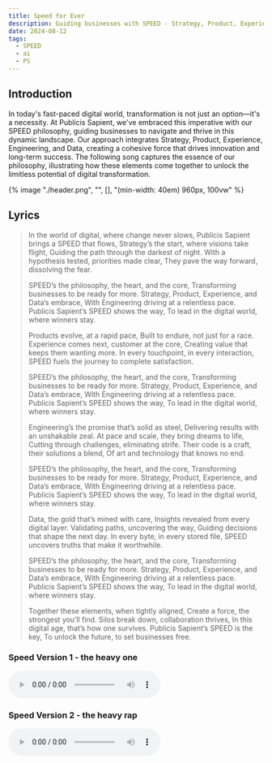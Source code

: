 ```yaml
---
title: Speed for Ever
description: Guiding businesses with SPEED - Strategy, Product, Experience, Engineering, and Data for success
date: 2024-08-12
tags:
  - SPEED
  - ai
  - PS
---
```


## Introduction

In today's fast-paced digital world, transformation is not just an option—it's a necessity. At Publicis Sapient, we've embraced this imperative with our SPEED philosophy, guiding businesses to navigate and thrive in this dynamic landscape. Our approach integrates Strategy, Product, Experience, Engineering, and Data, creating a cohesive force that drives innovation and long-term success. The following song captures the essence of our philosophy, illustrating how these elements come together to unlock the limitless potential of digital transformation.

{% image "./header.png", "", [], "(min-width: 40em) 960px, 100vw" %}

## Lyrics

> In the world of digital, where change never slows,
> Publicis Sapient brings a SPEED that flows,
> Strategy’s the start, where visions take flight,
> Guiding the path through the darkest of night.
> With a hypothesis tested, priorities made clear,
> They pave the way forward, dissolving the fear.
>
> SPEED’s the philosophy, the heart, and the core,
> Transforming businesses to be ready for more.
> Strategy, Product, Experience, and Data’s embrace,
> With Engineering driving at a relentless pace.
> Publicis Sapient’s SPEED shows the way,
> To lead in the digital world, where winners stay.
>
> Products evolve, at a rapid pace,
> Built to endure, not just for a race.
> Experience comes next, customer at the core,
> Creating value that keeps them wanting more.
> In every touchpoint, in every interaction,
> SPEED fuels the journey to complete satisfaction.
>
> SPEED’s the philosophy, the heart, and the core,
> Transforming businesses to be ready for more.
> Strategy, Product, Experience, and Data’s embrace,
> With Engineering driving at a relentless pace.
> Publicis Sapient’s SPEED shows the way,
> To lead in the digital world, where winners stay.
>
> Engineering’s the promise that’s solid as steel,
> Delivering results with an unshakable zeal.
> At pace and scale, they bring dreams to life,
> Cutting through challenges, eliminating strife.
> Their code is a craft, their solutions a blend,
> Of art and technology that knows no end.
>
> SPEED’s the philosophy, the heart, and the core,
> Transforming businesses to be ready for more.
> Strategy, Product, Experience, and Data’s embrace,
> With Engineering driving at a relentless pace.
> Publicis Sapient’s SPEED shows the way,
> To lead in the digital world, where winners stay.
>
> Data, the gold that’s mined with care,
> Insights revealed from every digital layer.
> Validating paths, uncovering the way,
> Guiding decisions that shape the next day.
> In every byte, in every stored file,
> SPEED uncovers truths that make it worthwhile.
>
> SPEED’s the philosophy, the heart, and the core,
> Transforming businesses to be ready for more.
> Strategy, Product, Experience, and Data’s embrace,
> With Engineering driving at a relentless pace.
> Publicis Sapient’s SPEED shows the way,
> To lead in the digital world, where winners stay.
>
> Together these elements, when tightly aligned,
> Create a force, the strongest you’ll find.
> Silos break down, collaboration thrives,
> In this digital age, that’s how one survives.
> Publicis Sapient’s SPEED is the key,
> To unlock the future, to set businesses free.

### Speed Version 1 - the heavy one

<audio controls="controls">
  <source type="audio/mp3" src="SpeedForEver_1.mp3"></source>
  <source type="audio/wav" src="SpeedForEver_1.wav"></source>
  <p>Your browser does not support the audio element.</p>
</audio>

### Speed Version 2 - the heavy rap

<audio controls="controls">
  <source type="audio/mp3" src="SpeedForEver_2.mp3"></source>
  <source type="audio/wav" src="SpeedForEver_2.wav"></source>
  <p>Your browser does not support the audio element.</p>
</audio>
